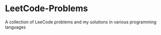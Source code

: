 # LeetCode-Problems
A collection of LeeCode problems and my solutions in various programming languages

